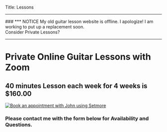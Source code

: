 Title: Lessons

<!--

    <p><a href="https://ClarkeGuitarSchool.com" target="_blank">https://ClarkeGuitarSchool.com</a></p>

[Guitar Coaching Master Class]({filename}../coaching.md) | <a href="https://gumroad.com/l/kxgxy">Buy</a>

-->

<hr>
### *** NOTICE  My old guitar lesson website is offline.  I apologize!  I am working to put up a replacement soon. <br>
Consider Private Lessons?
<hr>

# Private Online Guitar Lessons with Zoom

## 40 minutes Lesson each week for 4 weeks is $160.00

<a style="float:none; " id="Setmore_button_iframe"  href="https://booking.setmore.com/scheduleappointment/db0f7282-c84c-42e6-9c96-1297824d784e"><img border="none" src="https://storage.googleapis.com/full-assets/setmore/images/1.0/Settings/book-now-blue.svg" alt="Book an appointment with John using Setmore"/></a>

### Please contact me with the form below for Availability and Questions.
<script id="setmore_script" type="text/javascript" src="https://storage.googleapis.com/fullintegration-live/webComponentAppListing/Container/setmoreIframeLive.js"></script>